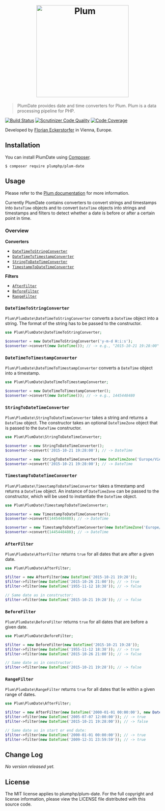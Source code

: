 <h1 align="center">
    <img src="http://cdn.florian.ec/plum-logo.svg" alt="Plum" width="300">
</h1>

> PlumDate provides date and time converters for Plum. Plum is a data processing pipeline for PHP.

[![Build Status](https://travis-ci.org/plumphp/plum-date.svg)](https://travis-ci.org/plumphp/plum-date)
[![Scrutinizer Code Quality](https://scrutinizer-ci.com/g/plumphp/plum-date/badges/quality-score.png?b=master)](https://scrutinizer-ci.com/g/plumphp/plum-date/?branch=master)
[![Code Coverage](https://scrutinizer-ci.com/g/plumphp/plum-date/badges/coverage.png?b=master)](https://scrutinizer-ci.com/g/plumphp/plum-date/?branch=master)

Developed by [Florian Eckerstorfer](https://florian.ec) in Vienna, Europe.


Installation
------------

You can install PlumDate using [Composer](http://getcomposer.org).

```shell
$ composer require plumphp/plum-date
```


Usage
-----

Please refer to the [Plum documentation](https://github.com/plumphp/plum/blob/master/docs/index.md) for more
information.

Currently PlumDate contains converters to convert strings and timestamps into `DateTime` objects and to convert
`DateTime` objects into strings and timestamps and filters to detect whether a date is before or after a certain point
in time.

### Overview

**Converters**

- [`DateTimeToStringConverter`](#DateTimeToStringConverter)
- [`DateTimeToTimestampConverter`](#DateTimeToTimestampConverter)
- [`StringToDateTimeConverter`](#StringToDateTimeConverter)
- [`TimestampToDateTimeConverter`](#TimestampToDateTimeConverter)

**Filters**

- [`AfterFilter`](#afterfilter)
- [`BeforeFilter`](#beforefilter)
- [`RangeFilter`](#rangefilter)

### `DateTimeToStringConverter`

`Plum\PlumDate\DateTimeToStringConverter` converts a `DateTime` object into a string. The format of the string has to
be passed to the constructor.

```php
use Plum\PlumDate\DateTimeToStringConverter;

$converter = new DateTimeToStringConverter('y-m-d H:i:s');
$converter->convert(new DateTime()); // -> e.g., "2015-10-21 19:28:00"
```

### `DateTimeToTimestampConverter`

`Plum\PlumDate\DateTimeToTimestampConverter` converts a `DateTime` object into a timestamp.

```php
use Plum\PlumDate\DateTimeToTimestampConverter;

$converter = new DateTimeToTimestampConverter();
$converter->convert(new DateTime()); // -> e.g., 1445448480
```

### `StringToDateTimeConverter`

`Plum\PlumDate\StringToDateTimeConverter` takes a string and returns a `DateTime` object. The constructor takes an
optional `DateTimeZone` object that is passed to the `DateTime` constructor.

```php
use Plum\PlumDate\StringToDateTimeConverter;

$converter = new StringToDateTimeConverter();
$converter->convert('2015-10-21 19:28:00'); // -> DateTime

$converter = new StringToDateTimeConverter(new DateTimeZone('Europe/Vienna'));
$converter->convert('2015-10-21 19:28:00'); // -> DateTime
```

### `TimestampToDateTimeConverter`

`Plum\PlumDate\TimestampToDateTimeConverter` takes a timestamp and returns a `DateTime` object. An instance of
`DateTimeZone` can be passed to the constructor, which will be used to instantiate the `DateTime` object.

```php
use Plum\PlumDate\TimestampToDateTimeConverter;

$converter = new TimestampToDateTimeConverter();
$converter->convert(1445448480); // -> DateTime

$converter = new TimestampToDateTimeConverter(new DateTimeZone('Europe/Vienna'));
$converter->convert(1445448480); // -> DateTime
```

### `AfterFilter`

`Plum\PlumDate\AfterFilter` returns `true` for all dates that are after a given date.

```php
use Plum\PlumDate\AfterFilter;

$filter = new AfterFilter(new DateTime('2015-10-21 19:28'));
$filter->filter(new DateTime('2015-10-26 21:00')); // -> true
$filter->filter(new DateTime('1955-11-12 18:38')); // -> false

// Same date as in constructor:
$filter->filter(new DateTime('2015-10-21 19:28')); // -> false
```

### `BeforeFilter`

`Plum\PlumDate\BeforeFilter` returns `true` for all dates that are before a given date.

```php
use Plum\PlumDate\BeforeFilter;

$filter = new BeforeFilter(new DateTime('2015-10-21 19:28'));
$filter->filter(new DateTime('1955-11-12 18:38')); // -> true
$filter->filter(new DateTime('2015-10-26 21:00')); // -> false

// Same date as in constructor:
$filter->filter(new DateTime('2015-10-21 19:28')); // -> false
```

### `RangeFilter`

`Plum\PlumDate\RangeFilter` returns `true` for all dates that lie within a given range of dates.

```php
use Plum\PlumDate\AfterFilter;

$filter = new AfterFilter(new DateTime('2000-01-01 00:00:00'), new Date('2009-12-31 23:59:59'));
$filter->filter(new DateTime('2005-07-07 12:00:00')); // -> true
$filter->filter(new DateTime('2015-10-21 19:28:00')); // -> false

// Same date as in start or end date:
$filter->filter(new DateTime('2000-01-01 00:00:00')); // -> true
$filter->filter(new DateTime('2009-12-31 23:59:59')); // -> true
```


Change Log
----------

*No version released yet.*


License
-------

The MIT license applies to plumphp/plum-date. For the full copyright and license information,
please view the LICENSE file distributed with this source code.
